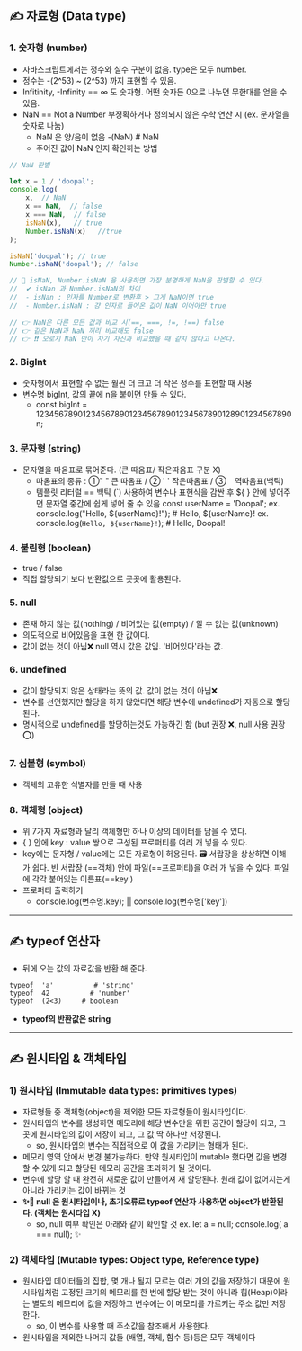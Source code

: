 ## ✍ 자료형 (Data type)
### 1. 숫자형 (number)
- 자바스크립트에서는 정수와 실수 구분이 없음. type은 모두 number.
- 정수는 -(2^53) ~ (2^53) 까지 표현할 수 있음.
- Infitinity, -Infinity == ∞ 도 숫자형. 어떤 숫자든 0으로 나누면 무한대를 얻을 수 있음.
- NaN == Not a Number   부정확하거나 정의되지 않은 수학 연산 시 (ex. 문자열을 숫자로 나눔)
  - NaN 은 양/음이 없음    -(NaN)   # NaN
  - 주어진 값이 NaN 인지 확인하는 방법

```javascript
// NaN 판별 

let x = 1 / 'doopal';
console.log(
	x,  // NaN
    x == NaN,  // false
    x === NaN,  // false
    isNaN(x),   // true
    Number.isNaN(x)   //true
);

isNaN('doopal'); // true 
Number.isNaN('doopal'); // false

// 🔑 isNaN, Number.isNaN 을 사용하면 가장 분명하게 NaN을 판별할 수 있다.
// 	✔ isNan 과 Number.isNaN의 차이
// 	- isNan : 인자를 Number로 변환후 > 그게 NaN이면 true
// 	- Number.isNaN : 걍 인자로 들어온 값이 NaN 이어야만 true
    
// 👉 NaN은 다른 모든 값과 비교 시(==, ===, !=, !==) false 
// 👉 같은 NaN과 NaN 끼리 비교해도 false
// 👉 ❗❗ 오로지 NaN 만이 자기 자신과 비교했을 때 같지 않다고 나온다.
```
### 2. BigInt 
- 숫자형에서 표현할 수 없는 훨씬 더 크고 더 작은 정수를 표현할 때 사용
- 변수명 bigInt, 값의 끝에 n을 붙이면 만들 수 있다.
  - const bigInt = 1234567890123456789012345678901234567890128901234567890n;

### 3. 문자형 (string)
- 문자열을 따옴표로 묶어준다. (큰 따옴표/ 작은따옴표 구분 X)
  - 따옴표의 종류 : ①" " 큰 따옴표  /  ② ' ' 작은따옴표  /  ③ ` ` 역따옴표(백틱)
  - 템플릿 리터럴 ==
백틱 (\`)  사용하여 변수나 표현식을 감싼 후 ${ } 안에 넣어주면 문자열 중간에 쉽게 넣어 줄 수 있음
const userName = 'Doopal';
ex.  console.log("Hello, ${userName}!");     #  Hello, ${userName}!
ex.  console.log(`Hello, ${userName}!`);     #  Hello, Doopal!

### 4. 불린형 (boolean)
- true / false
- 직접 할당되기 보다 반환값으로 곳곳에 활용된다.

### 5. null
- 존재 하지 않는 값(nothing) / 비어있는 값(empty) / 알 수 없는 값(unknown)
- 의도적으로 비어있음을 표현 한 값이다.
- 값이 없는 것이 아님❌ null 역시 값은 값임. '비어있다'라는 값.

### 6. undefined
- 값이 할당되지 않은 상태라는 뜻의 값. 값이 없는 것이 아님❌ 
- 변수를 선언했지만 할당을 하지 않았다면 해당 변수에 undefined가 자동으로 할당된다.
- 명시적으로 undefined를 할당하는것도 가능하긴 함 (but  권장 ❌,  null 사용 권장 ⭕)

### 7. 심볼형 (symbol)
- 객체의 고유한 식별자를 만들 때 사용


### 8. 객체형 (object)
- 위 7가지 자료형과 달리 객체형만 하나 이상의 데이터를 담을 수 있다.
- { } 안에 key : value 쌍으로 구성된 프로퍼티를 여러 개 넣을 수 있다.
- key에는 문자형 /  value에는 모든 자료형이 허용된다.
🗃 서랍장을 상상하면 이해가 쉽다.
빈 서랍장 (==객체) 안에 파일(==프로퍼티)을 여러 개 넣을 수 있다.
파일에 각각 붙어있는 이름표(==key )
- 프로퍼티 출력하기
  - console.log(변수명.key);    ||    console.log(변수명['key'])

***

## ✍ typeof 연산자
- 뒤에 오는 값의 자료값을 반환 해 준다.
```
typeof  'a'          # 'string'
typeof  42          # 'number'
typeof  (2<3)     # boolean
```
- **typeof의 반환값은 string**
***

## ✍ 원시타입 & 객체타입
### 1) 원시타입 (Immutable data types: primitives types)
- 자료형들 중 객체형(object)을 제외한 모든 자료형들이 원시타입이다.
- 원시타입의 변수를 생성하면 메모리에 해당 변수만을 위한 공간이 할당이 되고, 
그 곳에 원시타입의 값이 저장이 되고, 그 값 딱 하나만 저장된다.
  - so, 원시타입의 변수는 직접적으로 이 값을 가리키는 형태가 된다.
- 메모리 영역 안에서 변경 불가능하다.
만약 원시타입이 mutable 했다면 값을 변경 할 수 있게 되고 할당된 메모리 공간을 초과하게 될 것이다. 
- 변수에 할당 할 때 완전히 새로운 값이 만들어져 재 할당된다.
원래 값이 없어지는게 아니라 가리키는 값이 바뀌는 것
- **✨🚨 null 은 원시타입이나, 초기오류로 typeof 연산자 사용하면 object가 반환된다. (객체는 원시타입 X)**
  -  so,  null 여부 확인은 아래와 같이 확인할 것
      ex. let  a  = null;
      console.log( a === null); ✨

### 2) 객체타입 (Mutable types: Object type, Reference type)
- 원시타입 데이터들의 집합, 몇 개나 될지 모르는 여러 개의 값을 저장하기 때문에
원시타입처럼 고정된 크기의 메모리를 한 번에 할당 받는 것이 아니라 힙(Heap)이라는
별도의 메모리에 값을 저장하고 변수에는 이 메모리를 가르키는 주소 값만 저장한다.
  - so, 이 변수를 사용할 때 주소값을 참조해서 사용한다.
- 원시타입을 제외한 나머지 값들 (배열, 객체, 함수 등)등은 모두 객체이다